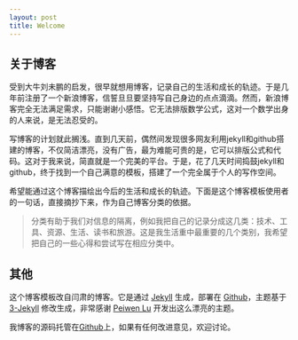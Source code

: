 ```yaml
---
layout: post
title: Welcome
---
```


## 关于博客

受到大牛刘未鹏的启发，很早就想用博客，记录自己的生活和成长的轨迹。于是几年前注册了一个新浪博客，信誓旦旦要坚持写自己身边的点点滴滴。然而，新浪博客完全无法满足需求，只能谢谢小感悟。它无法排版数学公式，这对一个数学出身的人来说，是无法忍受的。

写博客的计划就此搁浅。直到几天前，偶然间发现很多网友利用jekyll和github搭建的博客，不仅简洁漂亮，没有广告，最为难能可贵的是，它可以排版公式和代码。这对于我来说，简直就是一个完美的平台。于是，花了几天时间捣鼓jekyll和github，终于找到一个自己满意的模板，搭建了一个完全属于个人的写作空间。

希望能通过这个博客描绘出今后的生活和成长的轨迹。下面是这个博客模板使用者的一句话，直接摘抄下来，作为自己博客分类的依据。

>分类有助于我们对信息的隔离，例如我把自己的记录分成这几类：技术、工具、资源、生活、读书和旅游。这是我生活重中最重要的几个类别，我希望把自己的一些心得和尝试写在相应分类中。

## 其他

这个博客模板改自闫肃的博客。它是通过 [Jekyll](http://jekyllrb.com/) 生成，部署在 [Github](https://pages.github.com)，主题基于 [3-Jekyll](https://github.com/P233/3-Jekyll) 修改生成，非常感谢 [Peiwen Lu](https://github.com/P233) 开发出这么漂亮的主题。

我博客的源码托管在[Github](https://github.com/suyan/suyan.github.io)上，如果有任何改进意见，欢迎讨论。
